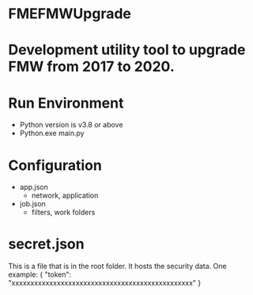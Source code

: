 # FMEFMWUpgrade
# Development utility tool to upgrade FMW from 2017 to 2020.

# Run Environment
- Python version is v3.8 or above
- Python.exe main.py

# Configuration
- app.json
  - network, application
- job.json  
  - filters, work folders 

# secret.json
This is a file that is in the root folder. It hosts the security data. One example:
{
  "token": "xxxxxxxxxxxxxxxxxxxxxxxxxxxxxxxxxxxxxxxxxxxxxxxx"
}
